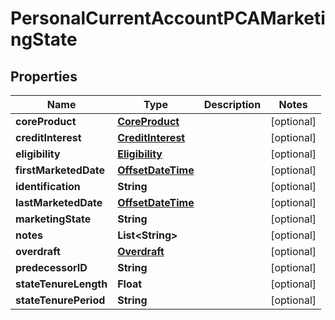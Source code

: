 
# PersonalCurrentAccountPCAMarketingState

## Properties
Name | Type | Description | Notes
------------ | ------------- | ------------- | -------------
**coreProduct** | [**CoreProduct**](CoreProduct.md) |  |  [optional]
**creditInterest** | [**CreditInterest**](CreditInterest.md) |  |  [optional]
**eligibility** | [**Eligibility**](Eligibility.md) |  |  [optional]
**firstMarketedDate** | [**OffsetDateTime**](OffsetDateTime.md) |  |  [optional]
**identification** | **String** |  |  [optional]
**lastMarketedDate** | [**OffsetDateTime**](OffsetDateTime.md) |  |  [optional]
**marketingState** | **String** |  |  [optional]
**notes** | **List&lt;String&gt;** |  |  [optional]
**overdraft** | [**Overdraft**](Overdraft.md) |  |  [optional]
**predecessorID** | **String** |  |  [optional]
**stateTenureLength** | **Float** |  |  [optional]
**stateTenurePeriod** | **String** |  |  [optional]



